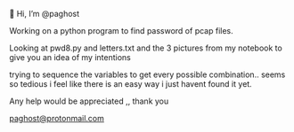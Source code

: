  👋 Hi, I’m @paghost
 
 Working on a python program to find password of pcap files.
 
 Looking at pwd8.py and letters.txt and the 3 pictures from my notebook to give you an idea of my intentions
 
 trying to sequence the variables to get every possible combination.. seems so tedious i feel like there is an easy way i just havent found it yet.
 
 Any help would be appreciated ,, thank you
 
 paghost@protonmail.com
